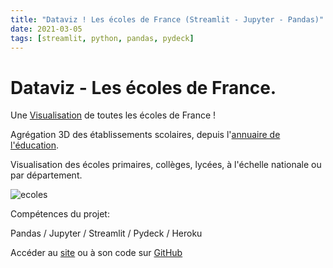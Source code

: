 ```yaml
---
title: "Dataviz ! Les écoles de France (Streamlit - Jupyter - Pandas)"
date: 2021-03-05
tags: [streamlit, python, pandas, pydeck]
---
```


# Dataviz - Les écoles de France.

Une [Visualisation](https://ecoles.herokuapp.com/) de toutes les écoles de France !

Agrégation 3D des établissements scolaires, depuis l'[annuaire de l'éducation](https://data.education.gouv.fr/explore/dataset/fr-en-annuaire-education/information/?disjunctive.nom_etablissement&disjunctive.type_etablissement&disjunctive.appartenance_education_prioritaire&disjunctive.type_contrat_prive&disjunctive.code_type_contrat_prive&disjunctive.pial).

Visualisation des écoles primaires, collèges, lycées, à l'échelle nationale ou par département.

<img src="{{ site.url }}{{ site.baseurl }}/images/ecoles/demo.gif" alt="ecoles">

Compétences du projet:

Pandas / Jupyter / Streamlit / Pydeck / Heroku

Accéder au [site](https://ecoles.herokuapp.com/) ou à son code sur [GitHub](https://github.com/MassDo/Ecoles)
